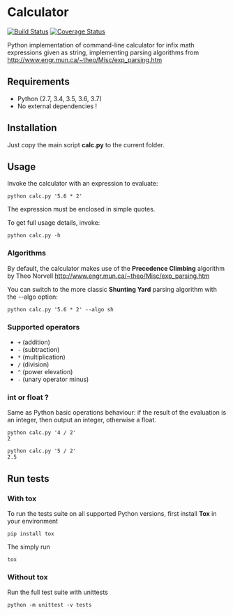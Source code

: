# Calculator
[![Build Status](https://travis-ci.com/matthieucham/calculator.svg?branch=master)](https://travis-ci.com/matthieucham/calculator)
[![Coverage Status](https://coveralls.io/repos/github/matthieucham/calculator/badge.svg?branch=master)](https://coveralls.io/github/matthieucham/calculator?branch=master)

Python implementation of command-line calculator for infix math expressions given as string, implementing parsing algorithms from http://www.engr.mun.ca/~theo/Misc/exp_parsing.htm
  

## Requirements

* Python (2.7, 3.4, 3.5, 3.6, 3.7)
* No external dependencies !

## Installation

 Just copy the main script **calc.py** to the current folder.
 
 ## Usage
 
 Invoke the calculator with an expression to evaluate:
 
  ``python calc.py '5.6 * 2'``
 
 The expression must be enclosed in simple quotes.
 
 To get full usage details, invoke:
 
 ``python calc.py -h ``
 
 ### Algorithms
 
 By default, the calculator makes use of the **Precedence Climbing** algorithm by Theo Norvell http://www.engr.mun.ca/~theo/Misc/exp_parsing.htm
 
 You can switch to the more classic **Shunting Yard** parsing algorithm with the --algo option:
 
  ``python calc.py '5.6 * 2' --algo sh``
 

 ### Supported operators
 - `+` (addition)
 - `-` (subtraction)
 - `*` (multiplication)
 - `/` (division)
 - `^` (power elevation)
 - `-` (unary operator minus)
 
 ### int or float ?
 
Same as Python basic operations behaviour: if the result of the evaluation is an integer, then output an integer, otherwise a float.

 ```
 python calc.py '4 / 2'
 2
 ```
 
 ```
 python calc.py '5 / 2'
 2.5
 ```
 
 ## Run tests
 
 ### With tox
 
 To run the tests suite on all supported Python versions, first install **Tox** in your environment
 
 ``pip install tox``
 
 The simply run
 
 ``tox``
 
 ### Without tox
 
 Run the full test suite with unittests
 
 ``python -m unittest -v tests`` 